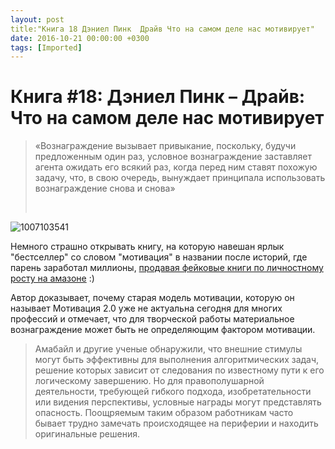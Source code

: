 ```yaml
---
layout: post
title:"Книга 18 Дэниел Пинк  Драйв Что на самом деле нас мотивирует"
date: 2016-10-21 00:00:00 +0300
tags: [Imported]
---
```

# Книга #18: Дэниел Пинк – Драйв: Что на самом деле нас мотивирует

> <div class="bm-quote-content-text">«Вознаграждение вызывает привыкание, поскольку, будучи предложенным один раз, условное вознаграждение заставляет агента ожидать его всякий раз, когда перед ним ставят похожую задачу, что, в свою очередь, вынуждает принципала использовать вознаграждение снова и снова»</div>
> 
>  

![1007103541](https://vlaim.s3.amazonaws.com/uploads/2016/10/1007103541-233x300.jpg)

Немного страшно открывать книгу, на которую навешан ярлык "бестселлер" со словом "мотивация" в названии после историй, где парень заработал миллионы, [продавая фейковые книги по личностному росту на амазоне](http://www.zdnet.com/article/exclusive-inside-a-million-dollar-amazon-kindle-catfishing-scam/) :)

Автор доказывает, почему старая модель мотивации, которую он называет Мотивация 2.0 уже не актуальна сегодня для многих профессий и отмечает, что для творческой работы материальное вознаграждение может быть не определяющим фактором мотивации.

> <div class="bm-quote-content-text">Амабайл и другие ученые обнаружили, что внешние стимулы могут быть эффективны для выполнения алгоритмических задач, решение которых зависит от следования по известному пути к его логическому завершению. Но для правополушарной деятельности, требующей гибкого подхода, изобретательности или видения перспективы, условные награды могут представлять опасность. Поощряемым таким образом работникам часто бывает трудно замечать происходящее на периферии и находить оригинальные решения.</div>
> 
>